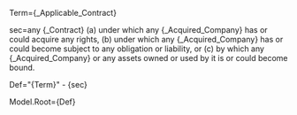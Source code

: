 Term={_Applicable_Contract}

sec=any {_Contract} (a) under which any {_Acquired_Company} has or could acquire any rights, (b) under which any {_Acquired_Company} has or could become subject to any obligation or liability, or (c) by which any {_Acquired_Company} or any assets owned or used by it is or could become bound.

Def="{Term}" - {sec}

Model.Root={Def}
